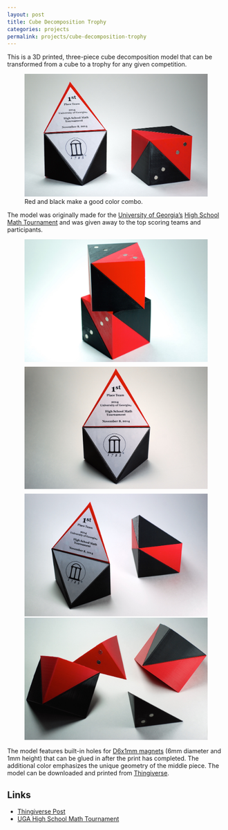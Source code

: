 ```yaml
---
layout: post
title: Cube Decomposition Trophy
categories: projects
permalink: projects/cube-decomposition-trophy
---
```


This is a 3D printed, three-piece cube decomposition model that can be transformed from a cube to a trophy for any given competition.

<!--more-->

<figure class="l-page">
  <img src="/images/projects/trophy/trophy_1.JPG" alt="Cube Decomposition Trophy.">
  <figcaption>Red and black make a good color combo.</figcaption>
</figure>

The model was originally made for the [University of Georgia’s][uga] [High School Math Tournament][tourn] and was given away to the top scoring teams and participants.

<figure class="l-page">
  <div class="figure-grid">
    <img class="figure-grid-left" style="margin-bottom: 0.5rem" src="/images/projects/trophy/trophy_2.JPG" alt="Cube Decomposition Trophy.">
    <img class="figure-grid-right" style="margin-bottom: 0.5rem" src="/images/projects/trophy/trophy_3.JPG" alt="Cube Decomposition Trophy.">
    <img class="figure-grid-left" src="/images/projects/trophy/trophy_4.JPG" alt="Cube Decomposition Trophy.">
    <img class="figure-grid-right" src="/images/projects/trophy/trophy_5.JPG" alt="Cube Decomposition Trophy.">
  </div>
</figure>

The model features built-in holes for [D6x1mm magnets][mag] (6mm diameter and 1mm height) that can be glued in after the print has completed. The additional color emphasizes the unique geometry of the middle piece. The model can be downloaded and printed from [Thingiverse][thing].

## Links
* [Thingiverse Post][thing]
* [UGA High School Math Tournament][tourn]

[uga]: http://www.uga.edu "UGA."
[tourn]: http://www.math.uga.edu/mathmeet/ "UGA High School Math Tournament."
[mag]: http://www.gaussboys.com/store/index.php/magnet-shapes/discs/d0601.html "Magnets."
[thing]: http://www.thingiverse.com/thing:534801 "Thingiverse Post."